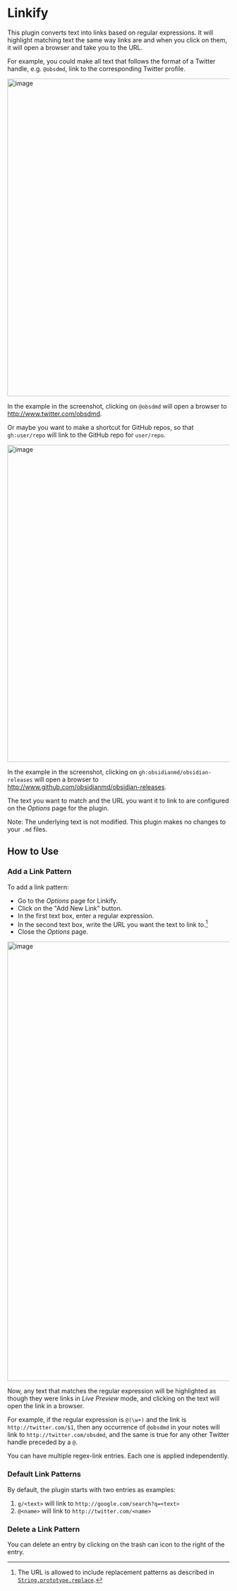 # Linkify
This plugin converts text into links based on regular expressions. It will highlight matching text the same way links are and when you click on them, it will open a browser and take you to the URL.

For example, you could make all text that follows the format of a Twitter handle, e.g. `@obsdmd`, link to the corresponding Twitter profile.

<img width="720" alt="image" src="https://user-images.githubusercontent.com/37097379/171517773-eec42523-5fa7-43c9-aa3d-d5bc4623c36d.png">

In the example in the screenshot, clicking on `@obsdmd` will open a browser to http://www.twitter.com/obsdmd.

Or maybe you want to make a shortcut for GitHub repos, so that `gh:user/repo` will link to the GitHub repo for `user/repo`.

<img width="719" alt="image" src="https://user-images.githubusercontent.com/37097379/171517539-52a918f4-ea89-4112-bd1c-d3aa32e6665a.png">

In the example in the screenshot, clicking on `gh:obsidianmd/obsidian-releases` will open a browser to http://www.github.com/obsidianmd/obsidian-releases.

The text you want to match and the URL you want it to link to are configured on the *Options* page for the plugin.

Note: The underlying text is not modified. This plugin makes no changes to your `.md` files.

## How to Use
### Add a Link Pattern
To add a link pattern:
- Go to the *Options* page for Linkify.
- Click on the "Add New Link" button.
- In the first text box, enter a regular expression.
- In the second text box, write the URL you want the text to link to.[^1]
- Close the *Options* page.

[^1]: The URL is allowed to include replacement patterns as described in [`String.prototype.replace`](https://developer.mozilla.org/en-US/docs/Web/JavaScript/Reference/Global_Objects/String/replace#specifying_a_string_as_a_parameter).

<img width="996" alt="image" src="https://user-images.githubusercontent.com/37097379/171518552-73ca93d9-2125-4c5e-bf70-ce4f9c0e95ee.png">

Now, any text that matches the regular expression will be highlighted as though they were links in *Live Preview* mode, and clicking on the text will open the link in a browser.

For example, if the regular expression is `@(\w+)` and the link is `http://twitter.com/$1`, then any occurrence of `@obsdmd` in your notes will link to `http://twitter.com/obsdmd`, and the same is true for any other Twitter handle preceded by a `@`.

You can have multiple regex-link entries. Each one is applied independently.

### Default Link Patterns
By default, the plugin starts with two entries as examples:

1. `g/<text>` will link to `http://google.com/search?q=<text>`
2. `@<name>` will link to `http://twitter.com/<name>`

### Delete a Link Pattern
You can delete an entry by clicking on the trash can icon to the right of the entry.
